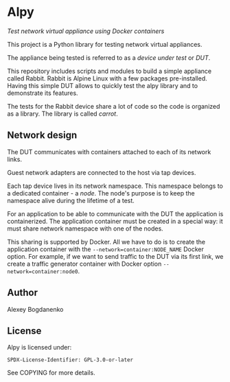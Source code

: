 # Alpy

*Test network virtual appliance using Docker containers*

This project is a Python library for testing network virtual appliances.

The appliance being tested is referred to as a *device under test* or *DUT*.

This repository includes scripts and modules to build a simple appliance called
Rabbit. Rabbit is Alpine Linux with a few packages pre-installed. Having this
simple DUT allows to quickly test the alpy library and to demonstrate its
features.

The tests for the Rabbit device share a lot of code so the code is organized as
a library. The library is called *carrot*.

Network design
--------------

The DUT communicates with containers attached to each of its network links.

Guest network adapters are connected to the host via tap devices.

Each tap device lives in its network namespace. This namespace belongs to a
dedicated container - a *node*. The node's purpose is to keep the namespace
alive during the lifetime of a test.

For an application to be able to communicate with the DUT the application is
containerized. The application container must be created in a special way: it
must share network namespace with one of the nodes.

This sharing is supported by Docker. All we have to do is to create the
application container with the `--network=container:NODE_NAME` Docker option.
For example, if we want to send traffic to the DUT via its first link, we create
a traffic generator container with Docker option `--network=container:node0`.

Author
------

Alexey Bogdanenko

License
-------

Alpy is licensed under:

    SPDX-License-Identifier: GPL-3.0-or-later

See COPYING for more details.
